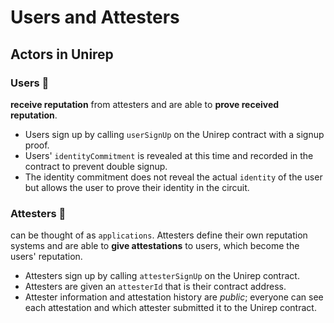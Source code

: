 # Users and Attesters

## Actors in Unirep

### Users 👤
**receive reputation** from attesters and are able to **prove received reputation**.

* Users sign up by calling `userSignUp` on the Unirep contract with a signup proof.
* Users' `identityCommitment` is revealed at this time and recorded in the contract to prevent double signup.
* The identity commitment does not reveal the actual `identity` of the user but allows the user to prove their identity in the circuit.

### Attesters 👑
can be thought of as `applications`. Attesters define their own reputation systems and are able to **give attestations** to users, which become the users' reputation.

* Attesters sign up by calling `attesterSignUp` on the Unirep contract.
* Attesters are given an `attesterId` that is their contract address.
* Attester information and attestation history are _public_; everyone can see each attestation and which attester submitted it to the Unirep contract.
